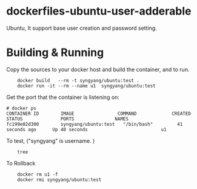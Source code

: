 # dockerfiles-ubuntu-user-adderable
Ubuntu, It support base user creation and password setting.

# Building & Running

Copy the sources to your docker host and build the container, and to run.
```
	docker build   --rm -t syngyang/ubuntu:test .
	docker run -it --rm --name u1  syngyang/ubuntu:test
```
Get the port that the container is listening on:

```
# docker ps
CONTAINER ID        IMAGE                COMMAND             CREATED             STATUS              PORTS               NAMES
fc199e02d300        syngyang/ubuntu:test   "/bin/bash"         41 seconds ago      Up 40 seconds                           u1
```

To test, ("syngyang" is username. )
```
	tree
```
To Rollback
```
    docker rm u1 -f
    docker rmi syngyang/ubuntu:test
```
